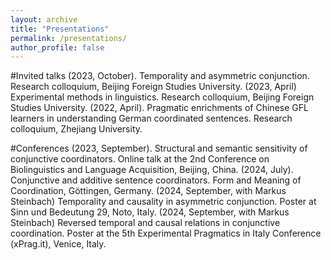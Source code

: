 ```yaml
---
layout: archive
title: "Presentations"
permalink: /presentations/
author_profile: false
---
```


#Invited talks
(2023, October). Temporality and asymmetric conjunction. Research colloquium, Beijing Foreign Studies University. 
(2023, April) Experimental methods in linguistics. Research colloquium, Beijing Foreign Studies University. 
(2022, April). Pragmatic enrichments of Chinese GFL learners in understanding German coordinated sentences. Research colloquium, Zhejiang University. 

#Conferences
(2023, September). Structural and semantic sensitivity of conjunctive coordinators. Online talk at the 2nd Conference on Biolinguistics and Language Acquisition, Beijing, China.
(2024, July). Conjunctive and additive sentence coordinators. Form and Meaning of Coordination, Göttingen, Germany. 
(2024, September, with Markus Steinbach) Temporality and causality in asymmetric conjunction. Poster at Sinn und Bedeutung 29, Noto, Italy. 
(2024, September, with Markus Steinbach) Reversed temporal and causal relations in conjunctive coordination. Poster at the 5th Experimental Pragmatics in Italy Conference (xPrag.it), Venice, Italy. 
